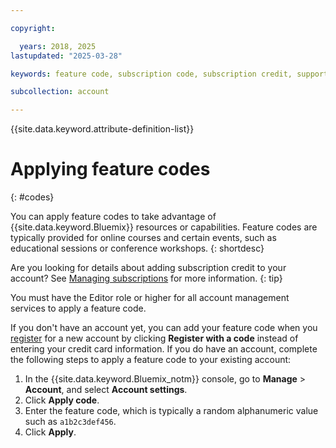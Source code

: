 ```yaml
---

copyright:

  years: 2018, 2025
lastupdated: "2025-03-28"

keywords: feature code, subscription code, subscription credit, support credit, promo code

subcollection: account

---
```


{{site.data.keyword.attribute-definition-list}}

# Applying feature codes
{: #codes}

You can apply feature codes to take advantage of {{site.data.keyword.Bluemix}} resources or capabilities. Feature codes are typically provided for online courses and certain events, such as educational sessions or conference workshops.
{: shortdesc}

Are you looking for details about adding subscription credit to your account? See [Managing subscriptions](/docs/account?topic=account-subscriptions) for more information.
{: tip}

You must have the Editor role or higher for all account management services to apply a feature code. 

If you don't have an account yet, you can add your feature code when you [register](/registration) for a new account by clicking **Register with a code** instead of entering your credit card information. If you do have an account, complete the following steps to apply a feature code to your existing account:

1. In the {{site.data.keyword.Bluemix_notm}} console, go to **Manage** > **Account**, and select **Account settings**.
1. Click **Apply code**.
1. Enter the feature code, which is typically a random alphanumeric value such as `a1b2c3def456`.
1. Click **Apply**.
